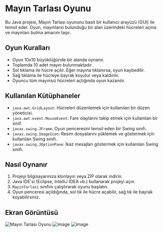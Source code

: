 # Mayın Tarlası Oyunu

Bu Java projesi, Mayın Tarlası oyununu basit bir kullanıcı arayüzü (GUI) ile temsil eder. Oyun, mayınların bulunduğu bir alan üzerindeki hücreleri açma ve mayınları bulma amacını taşır.

## Oyun Kuralları

- Oyun 10x10 büyüklüğünde bir alanda oynanır.
- Toplamda 10 adet mayın bulunmaktadır.
- Sol tıklama ile hücre açılır. Eğer mayına tıklanırsa, oyun kaybedilir.
- Sağ tıklama ile hücreye bayrak koyulur veya kaldırılır.
- Oyuncu tüm mayınsız hücreleri açtığında oyun kazanılır.

## Kullanılan Kütüphaneler

- `java.awt.GridLayout`: Hücreleri düzenlemek için kullanılan bir düzen yöneticisi.
- `java.awt.event.MouseEvent`: Fare olaylarını takip etmek için kullanılan bir sınıf.
- `javax.swing.JFrame`: Oyun penceresini temsil eden bir Swing sınıfı.
- `javax.swing.ImageIcon`: Resim dosyalarını yüklemek ve göstermek için kullanılan Swing sınıfı.
- `javax.swing.JOptionPane`: İkaz mesajları göstermek için kullanılan Swing sınıfı.

## Nasıl Oynanır

1. Projeyi bilgisayarınıza klonlayın veya ZIP olarak indirin.
2. Java IDE'si (Eclipse, IntelliJ IDEA vb.) kullanarak projeyi açın.
3. `MayinTarlasi` sınıfını çalıştırarak oyunu başlatın.
4. Oyun penceresi açıldığında, sol tık ile hücre açabilir, sağ tık ile bayrak koyabilirsiniz.

## Ekran Görüntüsü

![Mayın Tarlası Oyunu](screenshots/mayin_tarlasi.png)
![image](https://github.com/rose-omer/MayinTarlasi-gui-swing/assets/117285777/74af7c9a-7bf9-425e-91e8-fc577f792a66)
![image](https://github.com/rose-omer/MayinTarlasi-gui-swing/assets/117285777/d7b1ee7a-90d8-4b8f-ae39-6d12e3ecafa4)
